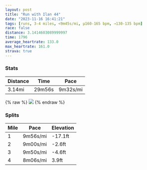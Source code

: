 ```yaml
---
layout: post
title: "Run with Ilan 44"
date: "2023-11-16 16:41:21"
tags: [runs, 3-4 miles, <9m45s/mi, μ160-165 bpm, →130-135 bpm]
race: false
distance: 3.1414603089999997
time: 1796
average_heartrate: 133.0
max_heartrate: 161.0
strava: true
---
```


### Stats

| Distance | Time | Pace |
|----------|------|------|
|3.14mi|29m56s|9m32s/mi|

{% raw %}
<img src='https://maps.googleapis.com/maps/api/staticmap?maptype=roadmap&path=enc:a}vwF|ktbMCJAj@CTSv@a@rBe@|@UVEH@RSd@g@~BQ^y@dDIF[Gk@We@[O@CVINMz@l@Vx@n@f@Xd@TZRh@^v@b@dBfATTZNJJjAt@^Rn@BJPRp@JJJF\LxBd@LHb@BhA\~@P|@f@`B^lA\JNANCN[j@a@nAUbASj@E^BBFB`@Wb@mAb@aB\{BPk@P?^RRd@`@lBVPd@L|@Rz@\DDB`@?fDT`@NFDIFa@@eAJiB@c@P}CFi@JEb@DVJl@DEFCOVHf@Dj@JzAH`C|@IKjANZ@MZD~@EZ?t@SfEAbABHLDl@CBILyBFi@HoBBaBBSJe@JEDCl@?DEHk@@k@Eq@@GDC\E`@Lx@Bb@Aj@JfAUUMUUc@Tk@DeCCMDAIMMSCWOSW}@g@q@UKA_@]OCKGq@Kc@AYEi@Ly@Ee@SG?UIWK]?o@YIJg@rAQx@ObBMVe@Ee@?g@J_@f@QBy@]]Um@K_BA_@@e@?g@Fc@C_C{@wBe@c@SuA[_@KUMg@O_@WEK[c@e@QgCyA]Yc@Qg@i@qC_Bc@[g@WwA}@cCeBo@]XJnBfAXHBCNg@RaAd@aB&key=AIzaSyC1MId7bFpkLXNAaYhBSTb8jLyiSqzbDtM&size=800x800&markers=color:yellow|label:S|40.75489,-74.00143&markers=color:green|label:F|40.756660000000046,-74.00419000000002'>
{% endraw %}

### Splits

| Mile | Pace | Elevation |
|------|------|-----------|
|1|9m56s/mi|-17.1ft|
|2|9m00s/mi|-2.6ft|
|3|9m50s/mi|-4.6ft|
|4|8m06s/mi|3.9ft|
